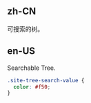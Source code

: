 ## zh-CN

可搜索的树。

## en-US

Searchable Tree.

```css
.site-tree-search-value {
  color: #f50;
}
```
